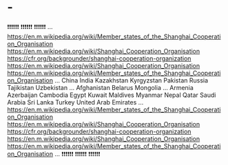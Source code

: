 # -

❗❗❗❗❗❗ ❗❗❗❗❗❗ ❗❗❗❗❗❗
...
https://en.m.wikipedia.org/wiki/Member_states_of_the_Shanghai_Cooperation_Organisation
https://en.m.wikipedia.org/wiki/Shanghai_Cooperation_Organisation
https://cfr.org/backgrounder/shanghai-cooperation-organization
https://en.m.wikipedia.org/wiki/Shanghai_Cooperation_Organisation
https://en.m.wikipedia.org/wiki/Member_states_of_the_Shanghai_Cooperation_Organisation
...
     China
     India
     Kazakhstan
     Kyrgyzstan
     Pakistan
     Russia
     Tajikistan
     Uzbekistan
...
     Afghanistan
     Belarus
     Mongolia
...
     Armenia
     Azerbaijan
     Cambodia
     Egypt
     Kuwait
     Maldives
     Myanmar
     Nepal
     Qatar
     Saudi Arabia
     Sri Lanka
     Turkey
     United Arab Emirates
...
https://en.m.wikipedia.org/wiki/Member_states_of_the_Shanghai_Cooperation_Organisation
https://en.m.wikipedia.org/wiki/Shanghai_Cooperation_Organisation
https://cfr.org/backgrounder/shanghai-cooperation-organization
https://en.m.wikipedia.org/wiki/Shanghai_Cooperation_Organisation
https://en.m.wikipedia.org/wiki/Member_states_of_the_Shanghai_Cooperation_Organisation
...
❗❗❗❗❗❗ ❗❗❗❗❗❗ ❗❗❗❗❗❗
